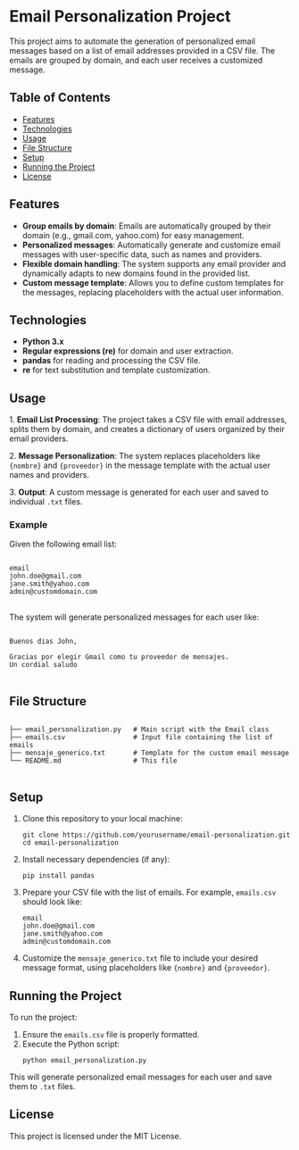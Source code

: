 <h1>Email Personalization Project</h1>
<p>This project aims to automate the generation of personalized email messages based on a list of email addresses provided in a CSV file. The emails are grouped by domain, and each user receives a customized message.</p>

<h2>Table of Contents</h2>
<ul>
    <li><a href="#features">Features</a></li>
    <li><a href="#technologies">Technologies</a></li>
    <li><a href="#usage">Usage</a></li>
    <li><a href="#file-structure">File Structure</a></li>
    <li><a href="#setup">Setup</a></li>
    <li><a href="#running-the-project">Running the Project</a></li>
    <li><a href="#license">License</a></li>
</ul>

<h2 id="features">Features</h2>
<ul>
    <li><strong>Group emails by domain</strong>: Emails are automatically grouped by their domain (e.g., gmail.com, yahoo.com) for easy management.</li>
    <li><strong>Personalized messages</strong>: Automatically generate and customize email messages with user-specific data, such as names and providers.</li>
    <li><strong>Flexible domain handling</strong>: The system supports any email provider and dynamically adapts to new domains found in the provided list.</li>
    <li><strong>Custom message template</strong>: Allows you to define custom templates for the messages, replacing placeholders with the actual user information.</li>
</ul>

<h2 id="technologies">Technologies</h2>
<ul>
    <li><strong>Python 3.x</strong></li>
    <li><strong>Regular expressions (re)</strong> for domain and user extraction.</li>
    <li><strong>pandas</strong> for reading and processing the CSV file.</li>
    <li><strong>re</strong> for text substitution and template customization.</li>
</ul>

<h2 id="usage">Usage</h2>
<p>1. <strong>Email List Processing</strong>: The project takes a CSV file with email addresses, splits them by domain, and creates a dictionary of users organized by their email providers.</p>
<p>2. <strong>Message Personalization</strong>: The system replaces placeholders like <code>{nombre}</code> and <code>{proveedor}</code> in the message template with the actual user names and providers.</p>
<p>3. <strong>Output</strong>: A custom message is generated for each user and saved to individual <code>.txt</code> files.</p>

<h3>Example</h3>
<p>Given the following email list:</p>

<pre>
<code>
email
john.doe@gmail.com
jane.smith@yahoo.com
admin@customdomain.com
</code>
</pre>

<p>The system will generate personalized messages for each user like:</p>

<pre>
<code>
Buenos dias John,

Gracias por elegir Gmail como tu proveedor de mensajes.
Un cordial saludo
</code>
</pre>

<h2 id="file-structure">File Structure</h2>
<pre>
<code>
├── email_personalization.py   # Main script with the Email class
├── emails.csv                 # Input file containing the list of emails
├── mensaje_generico.txt       # Template for the custom email message
└── README.md                  # This file
</code>
</pre>

<h2 id="setup">Setup</h2>
<ol>
    <li>Clone this repository to your local machine:
        <pre><code>git clone https://github.com/yourusername/email-personalization.git
cd email-personalization
</code></pre>
    </li>
    <li>Install necessary dependencies (if any):
        <pre><code>pip install pandas</code></pre>
    </li>
    <li>Prepare your CSV file with the list of emails. For example, <code>emails.csv</code> should look like:
        <pre><code>email
john.doe@gmail.com
jane.smith@yahoo.com
admin@customdomain.com
</code></pre>
    </li>
    <li>Customize the <code>mensaje_generico.txt</code> file to include your desired message format, using placeholders like <code>{nombre}</code> and <code>{proveedor}</code>.</li>
</ol>

<h2 id="running-the-project">Running the Project</h2>
<p>To run the project:</p>
<ol>
    <li>Ensure the <code>emails.csv</code> file is properly formatted.</li>
    <li>Execute the Python script:
        <pre><code>python email_personalization.py</code></pre>
    </li>
</ol>
<p>This will generate personalized email messages for each user and save them to <code>.txt</code> files.</p>

<h2 id="license">License</h2>
<p>This project is licensed under the MIT License.</p>
